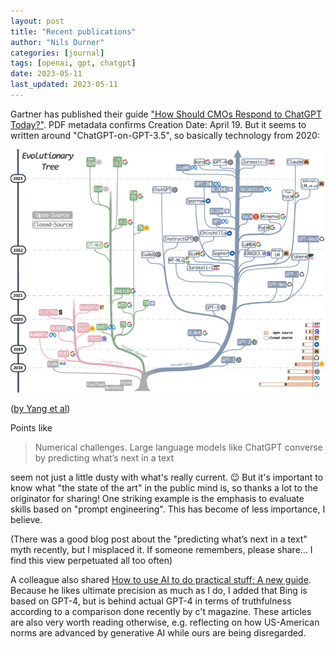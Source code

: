 ```yaml
---
layout: post
title: "Recent publications"
author: "Nils Durner"
categories: [journal]
tags: [openai, gpt, chatgpt]
date: 2023-05-11
last_updated: 2023-05-11
---
```


Gartner has published their guide ["How Should CMOs Respond to ChatGPT Today?"](https://www.gartner.com/en/marketing/research/how-should-cmos-respond-to-chatgpt-today). PDF metadata confirms Creation Date: April 19. But it seems to written around "ChatGPT-on-GPT-3.5", so basically technology from 2020:

![Evolutionary Tree](assets/img/llm-evolutionary-tree.png)

([by Yang et al](https://arxiv.org/abs/2304.13712))

Points like
> Numerical challenges. Large language models like ChatGPT converse by predicting what’s next in a text

seem not just a little dusty with what's really current. 😉 But it's important to know what "the state of the art" in the public mind is, so thanks a lot to the originator for sharing! One striking example is the emphasis to evaluate skills based on "prompt engineering". This has become of less importance, I believe.

(There was a good blog post about the "predicting what’s next in a text" myth recently, but I misplaced it. If someone remembers, please share... I find this view perpetuated all too often)

A colleague also shared [How to use AI to do practical stuff: A new guide](https://www.oneusefulthing.org/p/how-to-use-ai-to-do-practical-stuff). Because he likes ultimate precision as much as I do, I added that Bing is based on GPT-4, but is behind actual GPT-4 in terms of truthfulness according to a comparison done recently by c't magazine. These articles are also very worth reading otherwise, e.g. reflecting on how US-American norms are advanced by generative AI while ours are being disregarded.